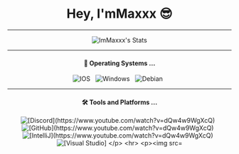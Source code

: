<h1 align="center">Hey, I'mMaxxx 😎</h1>


<hr>

<p align="center">
    <img src="https://github-readme-stats.vercel.app/api?username=lmMaxxx&show_icons=true&theme=codeSTACKr&count_private=true&include_all_commits=true&custom_title=Stats&hide=issues,stars" alt="lmMaxxx's Stats"/>

<hr>

<h4 align="center">🌱  Operating Systems ...</h4>

<p align="center">
    <img src="https://img.shields.io/badge/IOS-000000?style=for-the-badge&logo=ios&logoColor=white" alt="IOS">&nbsp;&nbsp;
    <img src="https://img.shields.io/badge/Windows-0F5BEA?style=for-the-badge&logo=windows&logoColor=white" alt="Windows">&nbsp;&nbsp;
    <img src="https://img.shields.io/badge/Debian-B70000?style=for-the-badge&logo=debian&logoColor=white" alt="Debian">&nbsp;&nbsp;
</p>

<hr>

<h4 align="center">🛠️ Tools and Platforms ...</h4>
<p align="center">
    <img src="https://img.shields.io/badge/Discord-7289DA?style=for-the-badge&logo=discord&logoColor=white" alt="[Discord](https://www.youtube.com/watch?v=dQw4w9WgXcQ)">&nbsp;&nbsp;    
    <img src="https://img.shields.io/badge/GitHub-100000?style=for-the-badge&logo=github&logoColor=white" alt="[GitHub](https://www.youtube.com/watch?v=dQw4w9WgXcQ)">&nbsp;&nbsp;    
    <img src="https://img.shields.io/badge/IntelliJ_IDEA-000000.svg?style=for-the-badge&logo=intellij-idea&logoColor=white" alt="[IntelliJ](https://www.youtube.com/watch?v=dQw4w9WgXcQ)">&nbsp;&nbsp;
    <img src="https://img.shields.io/badge/Visual_Studio-5C2D91?style=for-the-badge&logo=visual%20studio&logoColor=white" alt="[Visual Studio]
</p>

<hr>

![GitHub Activity Graph](https://activity-graph.herokuapp.com/graph?username=lmMaxxx&area=true&hide_border=true&theme=gotham)
